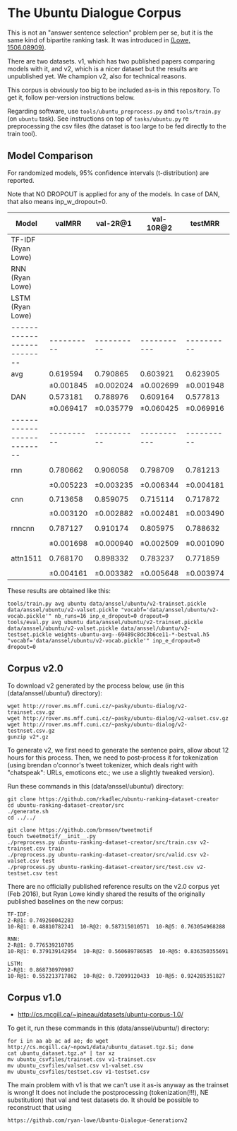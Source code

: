 The Ubuntu Dialogue Corpus
==========================

This is not an "answer sentence selection" problem per se, but it is the same
kind of bipartite ranking task.  It was introduced in [(Lowe, 1506.08909)](http://arxiv.org/abs/1506.08909).

There are two datasets.  v1, which has two published papers comparing models
with it, and v2, which is a nicer dataset but the results are unpublished yet.
We champion v2, also for technical reasons.

This corpus is obviously too big to be included as-is in this repository.
To get it, follow per-version instructions below.

Regarding software, use ``tools/ubuntu_preprocess.py`` and ``tools/train.py``
(on ``ubuntu`` task).
See instructions on top of ``tasks/ubuntu.py`` re preprocessing
the csv files (the dataset is too large to be fed directly to the
train tool).

Model Comparison
----------------

For randomized models, 95% confidence intervals (t-distribution) are reported.

Note that NO DROPOUT is applied for any of the models.  In case of DAN, that
also means inp_w_dropout=0.

| Model                    | valMRR   | val-2R@1 | val-10R@2 | testMRR  | test-2R@1 | test-10R@2 | settings
|--------------------------|----------|----------|-----------|----------|-----------|------------|---------
| TF-IDF (Ryan Lowe)       |          |          |           |          | 0.749260  | 0.587315   | personal communication
| RNN (Ryan Lowe)          |          |          |           |          | 0.776539  | 0.560689   | personal communication
| LSTM (Ryan Lowe)         |          |          |           |          | 0.868731  | 0.720991   | personal communication
|--------------------------|----------|----------|-----------|----------|-----------|------------|---------
| avg                      | 0.619594 | 0.790865 | 0.603921  | 0.623905 | 0.793301  | 0.608480   |
|                          |±0.001845 |±0.002024 |±0.002699  |±0.001948 |±0.002199  |±0.002341   |
| DAN                      | 0.573181 | 0.788976 | 0.609164  | 0.577813 | 0.791596  | 0.614717   | ``deep=2`` ``pact='relu'``
|                          |±0.069417 |±0.035779 |±0.060425  |±0.069916 |±0.035020  |±0.059468   |
|--------------------------|----------|----------|-----------|----------|-----------|------------|---------
| rnn                      | 0.780662 | 0.906058 | 0.798709  | 0.781213 | 0.907294  | 0.799815   | ``sdim=1`` ``pdim=1`` ``ptscorer=B.dot_ptscorer``
|                          |±0.005223 |±0.003235 |±0.006344  |±0.004181 |±0.002472  |±0.005014   |
| cnn                      | 0.713658 | 0.859075 | 0.715114  | 0.717872 | 0.863471  | 0.720686   | ``pdim=1`` ``ptscorer=B.dot_ptscorer``
|                          |±0.003120 |±0.002882 |±0.002481  |±0.003490 |±0.001821  |±0.005233   |
| rnncnn                   | 0.787127 | 0.910174 | 0.805975  | 0.788632 | 0.911033  | 0.809520   | ``sdim=1/2`` ``pdim=1`` ``ptscorer=B.dot_ptscorer``
|                          |±0.001698 |±0.000940 |±0.002509  |±0.001090 |±0.000797  |±0.001605   |
| attn1511                 | 0.768170 | 0.898332 | 0.783237  | 0.771859 | 0.901619  | 0.787969   | ``sdim=1/2`` ``cdim=1/2`` ``ptscorer=B.dot_ptscorer``
|                          |±0.004161 |±0.003382 |±0.005648  |±0.003974 |±0.002407  |±0.005307   |

These results are obtained like this:

	tools/train.py avg ubuntu data/anssel/ubuntu/v2-trainset.pickle data/anssel/ubuntu/v2-valset.pickle "vocabf='data/anssel/ubuntu/v2-vocab.pickle'" nb_runs=16 inp_e_dropout=0 dropout=0
	tools/eval.py avg ubuntu data/anssel/ubuntu/v2-trainset.pickle data/anssel/ubuntu/v2-valset.pickle data/anssel/ubuntu/v2-testset.pickle weights-ubuntu-avg--69489c8dc3b6ce11-*-bestval.h5 "vocabf='data/anssel/ubuntu/v2-vocab.pickle'" inp_e_dropout=0 dropout=0


Corpus v2.0
-----------

To download v2 generated by the process below, use (in this (data/anssel/ubuntu/)
directory):

	wget http://rover.ms.mff.cuni.cz/~pasky/ubuntu-dialog/v2-trainset.csv.gz
	wget http://rover.ms.mff.cuni.cz/~pasky/ubuntu-dialog/v2-valset.csv.gz
	wget http://rover.ms.mff.cuni.cz/~pasky/ubuntu-dialog/v2-testnset.csv.gz
	gunzip v2*.gz

To generate v2, we first need to generate the sentence pairs, allow about 12
hours for this process.  Then, we need to post-process it for tokenization
(using brendan o'connor's tweet tokenizer, which deals right with "chatspeak":
URLs, emoticons etc.; we use a slightly tweaked version).

Run these commands in this (data/anssel/ubuntu/) directory:

	git clone https://github.com/rkadlec/ubuntu-ranking-dataset-creator
	cd ubuntu-ranking-dataset-creator/src
	./generate.sh
	cd ../../

	git clone https://github.com/brmson/tweetmotif
	touch tweetmotif/__init__.py
	./preprocess.py ubuntu-ranking-dataset-creator/src/train.csv v2-trainset.csv train
	./preprocess.py ubuntu-ranking-dataset-creator/src/valid.csv v2-valset.csv test
	./preprocess.py ubuntu-ranking-dataset-creator/src/test.csv v2-testset.csv test

There are no officially published reference results on the v2.0 corpus yet
(Feb 2016), but Ryan Lowe kindly shared the results of the originally published
baselines on the new corpus:

	TF-IDF:
	2-R@1: 0.749260042283
	10-R@1: 0.48810782241  10-R@2: 0.587315010571  10-R@5: 0.763054968288

	RNN:
	2-R@1: 0.776539210705
	10-R@1: 0.379139142954  10-R@2: 0.560689786585  10-R@5: 0.836350355691

	LSTM:
	2-R@1: 0.868730970907
	10-R@1: 0.552213717862  10-R@2: 0.72099120433  10-R@5: 0.924285351827


Corpus v1.0
-----------

  * http://cs.mcgill.ca/~jpineau/datasets/ubuntu-corpus-1.0/

To get it, run these commands in this (data/anssel/ubuntu/) directory:

	for i in aa ab ac ad ae; do wget http://cs.mcgill.ca/~npow1/data/ubuntu_dataset.tgz.$i; done
	cat ubuntu_dataset.tgz.a* | tar xz
	mv ubuntu_csvfiles/trainset.csv v1-trainset.csv
	mv ubuntu_csvfiles/valset.csv v1-valset.csv
	mv ubuntu_csvfiles/testset.csv v1-testset.csv

The main problem with v1 is that we can't use it as-is anyway as the trainset
is wrong!  It does not include the postprocessing (tokenization(!!!), NE
substitution) that val and test datasets do.  It should be possible to
reconstruct that using

	https://github.com/ryan-lowe/Ubuntu-Dialogue-Generationv2
